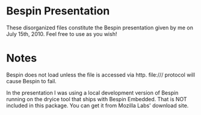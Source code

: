Bespin Presentation
===================

These disorganized files constitute the Bespin presentation given by me on July 15th, 2010. Feel free to use as you wish!

Notes
=====

Bespin does not load unless the file is accessed via http. file:/// protocol will cause Bespin to fail.

In the presentation I was using a local development version of Bespin running on the dryice tool that ships with Bespin Embedded. That is NOT included in this package. You can get it from Mozilla Labs' download site.
